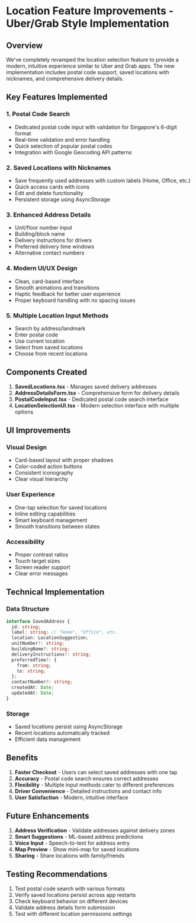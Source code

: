 # Location Feature Improvements - Uber/Grab Style Implementation

## Overview
We've completely revamped the location selection feature to provide a modern, intuitive experience similar to Uber and Grab apps. The new implementation includes postal code support, saved locations with nicknames, and comprehensive delivery details.

## Key Features Implemented

### 1. **Postal Code Search** 
- Dedicated postal code input with validation for Singapore's 6-digit format
- Real-time validation and error handling
- Quick selection of popular postal codes
- Integration with Google Geocoding API patterns

### 2. **Saved Locations with Nicknames**
- Save frequently used addresses with custom labels (Home, Office, etc.)
- Quick access cards with icons
- Edit and delete functionality
- Persistent storage using AsyncStorage

### 3. **Enhanced Address Details**
- Unit/floor number input
- Building/block name
- Delivery instructions for drivers
- Preferred delivery time windows
- Alternative contact numbers

### 4. **Modern UI/UX Design**
- Clean, card-based interface
- Smooth animations and transitions
- Haptic feedback for better user experience
- Proper keyboard handling with no spacing issues

### 5. **Multiple Location Input Methods**
- Search by address/landmark
- Enter postal code
- Use current location
- Select from saved locations
- Choose from recent locations

## Components Created

1. **SavedLocations.tsx** - Manages saved delivery addresses
2. **AddressDetailsForm.tsx** - Comprehensive form for delivery details
3. **PostalCodeInput.tsx** - Dedicated postal code search interface
4. **LocationSelectionUI.tsx** - Modern selection interface with multiple options

## UI Improvements

### Visual Design
- Card-based layout with proper shadows
- Color-coded action buttons
- Consistent iconography
- Clear visual hierarchy

### User Experience
- One-tap selection for saved locations
- Inline editing capabilities
- Smart keyboard management
- Smooth transitions between states

### Accessibility
- Proper contrast ratios
- Touch target sizes
- Screen reader support
- Clear error messages

## Technical Implementation

### Data Structure
```typescript
interface SavedAddress {
  id: string;
  label: string; // "Home", "Office", etc.
  location: LocationSuggestion;
  unitNumber?: string;
  buildingName?: string;
  deliveryInstructions?: string;
  preferredTime?: {
    from: string;
    to: string;
  };
  contactNumber?: string;
  createdAt: Date;
  updatedAt: Date;
}
```

### Storage
- Saved locations persist using AsyncStorage
- Recent locations automatically tracked
- Efficient data management

## Benefits

1. **Faster Checkout** - Users can select saved addresses with one tap
2. **Accuracy** - Postal code search ensures correct addresses
3. **Flexibility** - Multiple input methods cater to different preferences
4. **Driver Convenience** - Detailed instructions and contact info
5. **User Satisfaction** - Modern, intuitive interface

## Future Enhancements

1. **Address Verification** - Validate addresses against delivery zones
2. **Smart Suggestions** - ML-based address predictions
3. **Voice Input** - Speech-to-text for address entry
4. **Map Preview** - Show mini-map for saved locations
5. **Sharing** - Share locations with family/friends

## Testing Recommendations

1. Test postal code search with various formats
2. Verify saved locations persist across app restarts
3. Check keyboard behavior on different devices
4. Validate address details form submission
5. Test with different location permissions settings